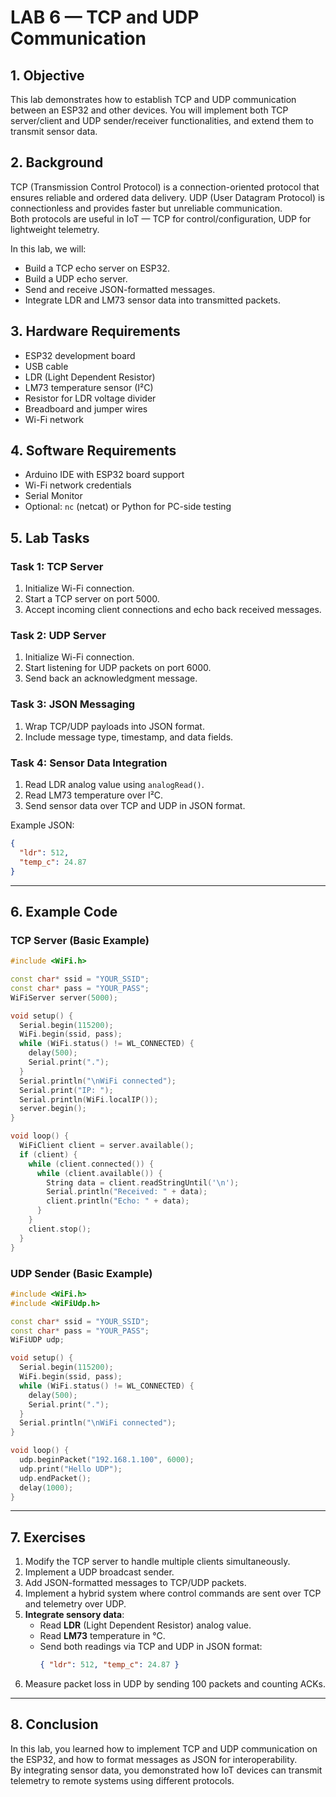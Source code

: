 # LAB 6 — TCP and UDP Communication

## 1. Objective
This lab demonstrates how to establish TCP and UDP communication between an ESP32 and other devices. You will implement both TCP server/client and UDP sender/receiver functionalities, and extend them to transmit sensor data.

## 2. Background
TCP (Transmission Control Protocol) is a connection-oriented protocol that ensures reliable and ordered data delivery. UDP (User Datagram Protocol) is connectionless and provides faster but unreliable communication.  
Both protocols are useful in IoT — TCP for control/configuration, UDP for lightweight telemetry.

In this lab, we will:
- Build a TCP echo server on ESP32.
- Build a UDP echo server.
- Send and receive JSON-formatted messages.
- Integrate LDR and LM73 sensor data into transmitted packets.

## 3. Hardware Requirements
- ESP32 development board  
- USB cable  
- LDR (Light Dependent Resistor)  
- LM73 temperature sensor (I²C)  
- Resistor for LDR voltage divider  
- Breadboard and jumper wires  
- Wi-Fi network

## 4. Software Requirements
- Arduino IDE with ESP32 board support  
- Wi-Fi network credentials  
- Serial Monitor  
- Optional: `nc` (netcat) or Python for PC-side testing

## 5. Lab Tasks

### Task 1: TCP Server
1. Initialize Wi-Fi connection.
2. Start a TCP server on port 5000.
3. Accept incoming client connections and echo back received messages.

### Task 2: UDP Server
1. Initialize Wi-Fi connection.
2. Start listening for UDP packets on port 6000.
3. Send back an acknowledgment message.

### Task 3: JSON Messaging
1. Wrap TCP/UDP payloads into JSON format.
2. Include message type, timestamp, and data fields.

### Task 4: Sensor Data Integration
1. Read LDR analog value using `analogRead()`.
2. Read LM73 temperature over I²C.
3. Send sensor data over TCP and UDP in JSON format.

Example JSON:
```json
{
  "ldr": 512,
  "temp_c": 24.87
}
```

---

## 6. Example Code

### TCP Server (Basic Example)
```cpp
#include <WiFi.h>

const char* ssid = "YOUR_SSID";
const char* pass = "YOUR_PASS";
WiFiServer server(5000);

void setup() {
  Serial.begin(115200);
  WiFi.begin(ssid, pass);
  while (WiFi.status() != WL_CONNECTED) {
    delay(500);
    Serial.print(".");
  }
  Serial.println("\nWiFi connected");
  Serial.print("IP: ");
  Serial.println(WiFi.localIP());
  server.begin();
}

void loop() {
  WiFiClient client = server.available();
  if (client) {
    while (client.connected()) {
      while (client.available()) {
        String data = client.readStringUntil('\n');
        Serial.println("Received: " + data);
        client.println("Echo: " + data);
      }
    }
    client.stop();
  }
}
```

### UDP Sender (Basic Example)
```cpp
#include <WiFi.h>
#include <WiFiUdp.h>

const char* ssid = "YOUR_SSID";
const char* pass = "YOUR_PASS";
WiFiUDP udp;

void setup() {
  Serial.begin(115200);
  WiFi.begin(ssid, pass);
  while (WiFi.status() != WL_CONNECTED) {
    delay(500);
    Serial.print(".");
  }
  Serial.println("\nWiFi connected");
}

void loop() {
  udp.beginPacket("192.168.1.100", 6000);
  udp.print("Hello UDP");
  udp.endPacket();
  delay(1000);
}
```

---

## 7. Exercises
1. Modify the TCP server to handle multiple clients simultaneously.  
2. Implement a UDP broadcast sender.  
3. Add JSON-formatted messages to TCP/UDP packets.  
4. Implement a hybrid system where control commands are sent over TCP and telemetry over UDP.  
5. **Integrate sensory data**:  
   - Read **LDR** (Light Dependent Resistor) analog value.  
   - Read **LM73** temperature in °C.  
   - Send both readings via TCP and UDP in JSON format:  
     ```json
     { "ldr": 512, "temp_c": 24.87 }
     ```
6. Measure packet loss in UDP by sending 100 packets and counting ACKs.

---

## 8. Conclusion
In this lab, you learned how to implement TCP and UDP communication on the ESP32, and how to format messages as JSON for interoperability.  
By integrating sensor data, you demonstrated how IoT devices can transmit telemetry to remote systems using different protocols.


